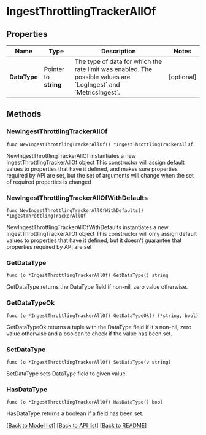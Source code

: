 # IngestThrottlingTrackerAllOf

## Properties

Name | Type | Description | Notes
------------ | ------------- | ------------- | -------------
**DataType** | Pointer to **string** | The type of data for which the rate limit was enabled. The possible values are &#x60;LogIngest&#x60; and &#x60;MetricsIngest&#x60;. | [optional] 

## Methods

### NewIngestThrottlingTrackerAllOf

`func NewIngestThrottlingTrackerAllOf() *IngestThrottlingTrackerAllOf`

NewIngestThrottlingTrackerAllOf instantiates a new IngestThrottlingTrackerAllOf object
This constructor will assign default values to properties that have it defined,
and makes sure properties required by API are set, but the set of arguments
will change when the set of required properties is changed

### NewIngestThrottlingTrackerAllOfWithDefaults

`func NewIngestThrottlingTrackerAllOfWithDefaults() *IngestThrottlingTrackerAllOf`

NewIngestThrottlingTrackerAllOfWithDefaults instantiates a new IngestThrottlingTrackerAllOf object
This constructor will only assign default values to properties that have it defined,
but it doesn't guarantee that properties required by API are set

### GetDataType

`func (o *IngestThrottlingTrackerAllOf) GetDataType() string`

GetDataType returns the DataType field if non-nil, zero value otherwise.

### GetDataTypeOk

`func (o *IngestThrottlingTrackerAllOf) GetDataTypeOk() (*string, bool)`

GetDataTypeOk returns a tuple with the DataType field if it's non-nil, zero value otherwise
and a boolean to check if the value has been set.

### SetDataType

`func (o *IngestThrottlingTrackerAllOf) SetDataType(v string)`

SetDataType sets DataType field to given value.

### HasDataType

`func (o *IngestThrottlingTrackerAllOf) HasDataType() bool`

HasDataType returns a boolean if a field has been set.


[[Back to Model list]](../README.md#documentation-for-models) [[Back to API list]](../README.md#documentation-for-api-endpoints) [[Back to README]](../README.md)


